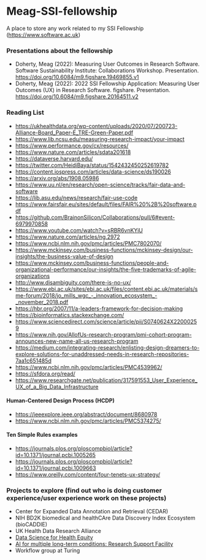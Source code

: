 # Meag-SSI-fellowship
A place to store any work related to my SSI Fellowship (https://www.software.ac.uk)

### Presentations about the fellowship
- Doherty, Meag (2022): Measuring User Outcomes in Research Software. Software Sustainability Institute: Collaborations Workshop. Presentation. https://doi.org/10.6084/m9.figshare.19469855.v1 
- Doherty, Meag (2022): 2022 SSI Fellowship Application: Measuring User Outcomes (UX) in Research Software. figshare. Presentation. https://doi.org/10.6084/m9.figshare.20164511.v2 

### Reading List
- https://ukhealthdata.org/wp-content/uploads/2020/07/200723-Alliance-Board_Paper-E_TRE-Green-Paper.pdf
- https://www.lib.ncsu.edu/measuring-research-impact/your-impact
- https://www.performance.gov/cx/resources/
- https://www.nature.com/articles/sdata201618
- https://dataverse.harvard.edu/
- https://twitter.com/HeidiBaya/status/1542432450252619782
- https://content.iospress.com/articles/data-science/ds190026
- https://arxiv.org/abs/1908.05986
- https://www.uu.nl/en/research/open-science/tracks/fair-data-and-software
- https://lib.asu.edu/news/research/fair-use-code
- https://www.fairsfair.eu/sites/default/files/FAIR%20%2B%20software.pdf
- https://github.com/BrainonSilicon/Collaborations/pull/6#event-6979970858
- https://www.youtube.com/watch?v=sRBR6vnKYiU
- https://www.nature.com/articles/ng.2972
- https://www.ncbi.nlm.nih.gov/pmc/articles/PMC7802070/
- https://www.mckinsey.com/business-functions/mckinsey-design/our-insights/the-business-value-of-design
- https://www.mckinsey.com/business-functions/people-and-organizational-performance/our-insights/the-five-trademarks-of-agile-organizations
- http://www.disambiguity.com/there-is-no-ux/
- https://www.ebi.ac.uk/sites/ebi.ac.uk/files/content.ebi.ac.uk/materials/sme-forum/2018/jo_mills_wgc_-_innovation_ecosystem_-_november_2018.pdf
- https://hbr.org/2007/11/a-leaders-framework-for-decision-making
- https://bioinformatics.stackexchange.com/
- https://www.sciencedirect.com/science/article/pii/S0740624X22000259
- https://www.nih.gov/AllofUs-research-program/pmi-cohort-program-announces-new-name-all-us-research-program
- https://medium.com/integrating-research/enlisting-design-dreamers-to-explore-solutions-for-unaddressed-needs-in-research-repositories-7aa1c651485d
- https://www.ncbi.nlm.nih.gov/pmc/articles/PMC4539962/
- https://sfdora.org/read/
- https://www.researchgate.net/publication/317591553_User_Experience_UX_of_a_Big_Data_Infrastructure

#### Human-Centered Design Process (HCDP)
- https://ieeexplore.ieee.org/abstract/document/8680978
- https://www.ncbi.nlm.nih.gov/pmc/articles/PMC5374275/

#### Ten Simple Rules examples
- https://journals.plos.org/ploscompbiol/article?id=10.1371/journal.pcbi.1005265
- https://journals.plos.org/ploscompbiol/article?id=10.1371/journal.pcbi.1009663
- https://www.oreilly.com/content/four-tenets-ux-strategy/


### Projects to explore (find out who is doing customer experience/user experience work on these projects)
-  Center for Expanded Data Annotation and Retrieval (CEDAR) 
-  NIH BD2K biomedical and healthCAre Data Discovery Index Ecosystem (bioCADDIE) 
-  UK Health Data Research Alliance
-  [Data Science for Health Equity](https://www.datascienceforhealthequity.com/get-involved)
- [AI for multiple long-term conditions: Research Support Facility](https://www.turing.ac.uk/research/research-projects/ai-multiple-long-term-conditions-research-support-facility)
- Workflow group at Turing

